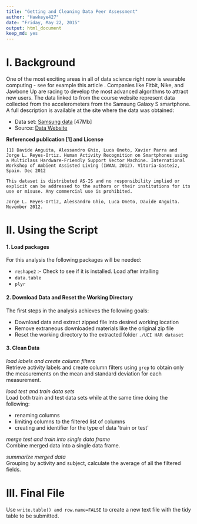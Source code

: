 ```yaml
---
title: "Getting and Cleaning Data Peer Assessment"
author: "Hawkeye427"
date: "Friday, May 22, 2015"
output: html_document
keep_md: yes
---
```


# I. Background
One of the most exciting areas in all of data science right now is wearable computing - see for example this article . Companies like Fitbit, Nike, and Jawbone Up are racing to develop the most advanced algorithms to attract new users. The data linked to from the course website represent data collected from the accelerometers from the Samsung Galaxy S smartphone. A full description is available at the site where the data was obtained: 

* Data set: [Samsung data](https://d396qusza40orc.cloudfront.net/repdata%2Fdata%2FStormData.csv.bz2) [47Mb]  
* Source: [Data Website](http://archive.ics.uci.edu/ml/datasets/Human+Activity+Recognition+Using+Smartphones) 

**Referenced publication [1] and License** 
```
[1] Davide Anguita, Alessandro Ghio, Luca Oneto, Xavier Parra and Jorge L. Reyes-Ortiz. Human Activity Recognition on Smartphones using a Multiclass Hardware-Friendly Support Vector Machine. International Workshop of Ambient Assisted Living (IWAAL 2012). Vitoria-Gasteiz, Spain. Dec 2012

This dataset is distributed AS-IS and no responsibility implied or explicit can be addressed to the authors or their institutions for its use or misuse. Any commercial use is prohibited.

Jorge L. Reyes-Ortiz, Alessandro Ghio, Luca Oneto, Davide Anguita. November 2012.
```

# II. Using the Script

#### 1. Load packages

For this analysis the following packages will be needed:  

* `reshape2` :- Check to see if it is installed. Load after intalling 
* `data.table`  
* `plyr`


#### 2. Download Data and Reset the Working Directory


The first steps in the analysis achieves the following goals:  

* Download data and extract zipped file into desired working location  
* Remove extraneous downloaded materials like the original zip file  
* Reset the working directory to the extracted folder `./UCI HAR dataset`  


#### 3. Clean Data  

*load labels and create column filters*  
Retrieve activity labels and create column filters using `grep` to obtain only the measurements on the mean and standard deviation for each measurement.

*load test and train data sets*  
Load both train and test data sets while at the same time doing the following:  

* renaming columns
* limiting columns to the filtered list of columns
* creating and identifier for the type of data 'train or test'

*merge test and train into single data frame*  
Combine merged data into a single data frame.

*summarize merged data*  
Grouping by activity and subject, calculate the average of all the filtered fields.  


# III. Final File

 Use `write.table() and row.name=FALSE` to create a new text file with the tidy table to be submitted.
